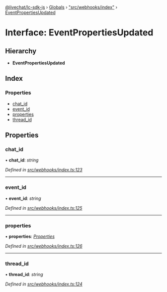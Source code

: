 [@livechat/lc-sdk-js](../README.md) › [Globals](../globals.md) › ["src/webhooks/index"](../modules/_src_webhooks_index_.md) › [EventPropertiesUpdated](_src_webhooks_index_.eventpropertiesupdated.md)

# Interface: EventPropertiesUpdated

## Hierarchy

* **EventPropertiesUpdated**

## Index

### Properties

* [chat_id](_src_webhooks_index_.eventpropertiesupdated.md#chat_id)
* [event_id](_src_webhooks_index_.eventpropertiesupdated.md#event_id)
* [properties](_src_webhooks_index_.eventpropertiesupdated.md#properties)
* [thread_id](_src_webhooks_index_.eventpropertiesupdated.md#thread_id)

## Properties

###  chat_id

• **chat_id**: *string*

*Defined in [src/webhooks/index.ts:123](https://github.com/livechat/lc-sdk-js/blob/61db942/src/webhooks/index.ts#L123)*

___

###  event_id

• **event_id**: *string*

*Defined in [src/webhooks/index.ts:125](https://github.com/livechat/lc-sdk-js/blob/61db942/src/webhooks/index.ts#L125)*

___

###  properties

• **properties**: *[Properties](_src_objects_index_.properties.md)*

*Defined in [src/webhooks/index.ts:126](https://github.com/livechat/lc-sdk-js/blob/61db942/src/webhooks/index.ts#L126)*

___

###  thread_id

• **thread_id**: *string*

*Defined in [src/webhooks/index.ts:124](https://github.com/livechat/lc-sdk-js/blob/61db942/src/webhooks/index.ts#L124)*
